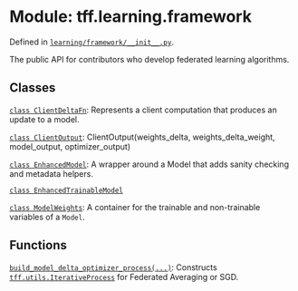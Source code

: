 <div itemscope itemtype="http://developers.google.com/ReferenceObject">
<meta itemprop="name" content="tff.learning.framework" />
<meta itemprop="path" content="Stable" />
</div>

# Module: tff.learning.framework

Defined in
[`learning/framework/__init__.py`](http://github.com/tensorflow/federated/tree/master/tensorflow_federated/python/learning/framework/__init__.py).

The public API for contributors who develop federated learning algorithms.

## Classes

[`class ClientDeltaFn`](../../tff/learning/framework/ClientDeltaFn.md):
Represents a client computation that produces an update to a model.

[`class ClientOutput`](../../tff/learning/framework/ClientOutput.md):
ClientOutput(weights_delta, weights_delta_weight, model_output,
optimizer_output)

[`class EnhancedModel`](../../tff/learning/framework/EnhancedModel.md): A
wrapper around a Model that adds sanity checking and metadata helpers.

[`class EnhancedTrainableModel`](../../tff/learning/framework/EnhancedTrainableModel.md)

[`class ModelWeights`](../../tff/learning/framework/ModelWeights.md): A
container for the trainable and non-trainable variables of a `Model`.

## Functions

[`build_model_delta_optimizer_process(...)`](../../tff/learning/framework/build_model_delta_optimizer_process.md):
Constructs
<a href="../../tff/utils/IterativeProcess.md"><code>tff.utils.IterativeProcess</code></a>
for Federated Averaging or SGD.
